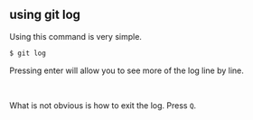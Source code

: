 ##  using git log

Using this command is very simple.

```bash
$ git log
```
Pressing enter will allow you to see more of the log line by line.

<br>

What is not obvious is how to exit the log. Press `Q`.
